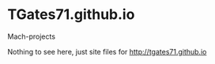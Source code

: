 # TGates71.github.io
Mach-projects

Nothing to see here, just site files for http://tgates71.github.io
